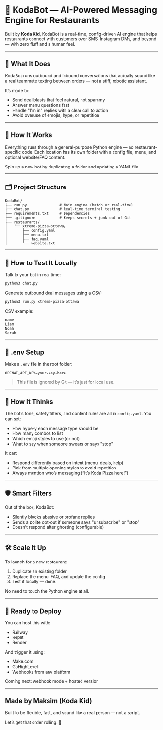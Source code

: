 # 🤖 KodaBot — AI-Powered Messaging Engine for Restaurants

Built by **Koda Kid**, KodaBot is a real-time, config-driven AI engine that helps restaurants connect with customers over SMS, Instagram DMs, and beyond — with zero fluff and a human feel.

---

## 👀 What It Does
KodaBot runs outbound and inbound conversations that actually sound like a real teammate texting between orders — not a stiff, robotic assistant.

It’s made to:
- Send deal blasts that feel natural, not spammy
- Answer menu questions fast
- Handle "I'm in" replies with a clear call to action
- Avoid overuse of emojis, hype, or repetition

---

## 🧱 How It Works
Everything runs through a general-purpose Python engine — no restaurant-specific code. Each location has its own folder with a config file, menu, and optional website/FAQ content.

Spin up a new bot by duplicating a folder and updating a YAML file.

---

## 🗂️ Project Structure
```
KodaBot/
├── run.py               # Main engine (batch or real-time)
├── chat.py              # Real-time terminal testing
├── requirements.txt     # Dependencies
├── .gitignore           # Keeps secrets + junk out of Git
├── restaurants/
│   └── xtreme-pizza-ottawa/
│       ├── config.yaml
│       ├── menu.txt
│       ├── faq.yaml
│       └── website.txt
```

---

## 🧪 How to Test It Locally
Talk to your bot in real time:
```bash
python3 chat.py
```

Generate outbound deal messages using a CSV:
```bash
python3 run.py xtreme-pizza-ottawa
```

CSV example:
```csv
name
Liam
Noah
Sarah
```

---

## 🔐 .env Setup
Make a `.env` file in the root folder:
```env
OPENAI_API_KEY=your-key-here
```

> This file is ignored by Git — it’s just for local use.

---

## 🧠 How It Thinks
The bot’s tone, safety filters, and content rules are all in `config.yaml`.
You can set:
- How hype-y each message type should be
- How many combos to list
- Which emoji styles to use (or not)
- What to say when someone swears or says "stop"

It can:
- Respond differently based on intent (menu, deals, help)
- Pick from multiple opening styles to avoid repetition
- Always mention who’s messaging (“It’s Koda Pizza here!”)

---

## 🛡️ Smart Filters
Out of the box, KodaBot:
- Silently blocks abusive or profane replies
- Sends a polite opt-out if someone says "unsubscribe" or "stop"
- Doesn’t respond after ghosting (configurable)

---

## 🛠️ Scale It Up
To launch for a new restaurant:
1. Duplicate an existing folder
2. Replace the menu, FAQ, and update the config
3. Test it locally — done.

No need to touch the Python engine at all.

---

## 🚀 Ready to Deploy
You can host this with:
- Railway
- Replit
- Render

And trigger it using:
- Make.com
- GoHighLevel
- Webhooks from any platform

Coming next: webhook mode + hosted version

---

## Made by Maksim (Koda Kid)
Built to be flexible, fast, and sound like a real person — not a script.

Let’s get that order rolling. 🍕
